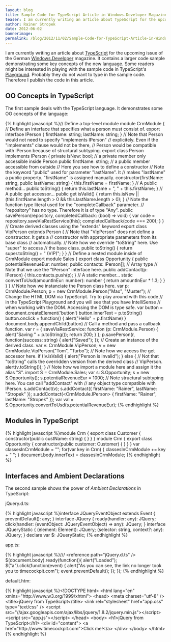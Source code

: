 ```yaml
---
layout: blog
title: Sample Code for TypeScript Article in Windows.Developer Magazine
teaser: I am currently writing an article about TypeScript for the upcoming issue of the German Windows.Developer magazine. It contains a larger code sample demonstrating some key concepts of the new language. 
author: Rainer Stropek
date: 2012-06-02
bannerimage: 
permalink: /blog/2012/11/02/Sample-Code-for-TypeScript-Article-in-WindowsDeveloper-Magazine
---
```


<p xmlns="http://www.w3.org/1999/xhtml">I am currently writing an article about <a href="http://www.typescriptlang.org" target="_blank">TypeScript</a> for the upcoming issue of the German <a href="http://it-republik.de/dotnet/windowsdeveloper-ausgaben" target="_blank">Windows.Developer</a> magazine. It contains a larger code sample demonstrating some key concepts of the new language. Some readers might be interested in playing with the sample code in TypeScript's <a href="http://www.typescriptlang.org/Playground/" target="_blank">Playground</a>. Probably they do not want to type in the sample code. Therefore I publish the code in this article.</p><h2 xmlns="http://www.w3.org/1999/xhtml">OO Concepts in TypeScript</h2><p xmlns="http://www.w3.org/1999/xhtml">The first sample deals with the TypeScript language. It demonstrates some OO concepts of the language:</p>{% highlight javascript %}// Define a top-level module&#xA;module CrmModule {&#xA;  // Define an interface that specifies what a person must consist of.&#xA;  export interface IPerson {&#xA;    firstName: string;&#xA;    lastName: string;&#xA;  }&#xA;  &#xA;  // Note that Person would not need to specify &quot;implements IPerson&quot; &#xA;  // explicitely. Even if the &quot;implements&quot; clause would not be there, &#xA;  // Person would be compatible with IPerson because of structural subtyping.&#xA;  export class Person implements IPerson {&#xA;    private isNew: bool;       // a private member only accessible inside Person&#xA;    public firstName: string;  // a public member accessible from outside&#xA;    &#xA;    // Here you see how to define a constructor&#xA;    // Note the keyword &quot;public&quot; used for parameter &quot;lastName&quot;. It &#xA;    // makes &quot;lastName&quot; a public property. &quot;firstName&quot; is assigned manually.&#xA;    constructor(firstName: string, public lastName: string) {&#xA;      this.firstName = firstName;&#xA;    }&#xA;    &#xA;    // A public method...&#xA;    public toString() {&#xA;      return this.lastName + &quot;, &quot; + this.firstName;&#xA;    }&#xA;    &#xA;    // A public get accessor...&#xA;    public get isValid() {&#xA;      return this.isNew || &#xA;        (this.firstName.length &gt; 0 &amp;&amp; this.lastName.length &gt; 0);&#xA;    }&#xA;    &#xA;    // Note the function type literal used for the &quot;completeCallback&quot; parameter.&#xA;    // &quot;repository&quot; has no type. Therefore it is of type &quot;Any&quot;.&#xA;    public savePerson(repository, completedCallback: (bool) =&gt; void) {&#xA;      var code = repository.saveViaRestService(this);&#xA;      completedCallback(code === 200);&#xA;    }&#xA;  }&#xA;  &#xA;  // Create derived classes using the &quot;extends&quot; keyword&#xA;  export class VipPerson extends Person {&#xA;    // Note that &quot;VipPerson&quot; does not define a constructor. It gets a&#xA;    // constructor with appropriate parameters from its base class&#xA;    // automatically.&#xA;    &#xA;    // Note how we override &quot;toString&quot; here. Use &quot;super&quot; to access &#xA;    // the base class.&#xA;    public toString() {&#xA;      return super.toString() + &quot; (VIP)&quot;;&#xA;    }&#xA;  }&#xA;  &#xA;  // Define a nested module inside of CrmModule&#xA;  export module Sales {&#xA;    export class Opportunity {&#xA;      public potentialRevenueEur: number;&#xA;      public contacts: IPerson[];      // Array type&#xA;      &#xA;      // Note that we use the &quot;IPerson&quot; interface here.&#xA;      public addContact(p: IPerson) {&#xA;        this.contacts.push(p);&#xA;      }&#xA;      &#xA;      // A static member...&#xA;      static convertToUsd(amountInEur: number): number {&#xA;        return amountInEur * 1.3;&#xA;      }&#xA;    }&#xA;  }&#xA;}&#xA;&#xA;// Note how we instanciate the Person class here.&#xA;var p: CrmModule.Person;&#xA;p = new CrmModule.Person(&quot;Max&quot;, &quot;Muster&quot;);&#xA;&#xA;// Change the HTML DOM via TypeScript. Try to play around with this code&#xA;// in the TypeScript Playground and you will see that you have IntelliSense&#xA;// when working with the DOM. Accessing the DOM is type safe.&#xA;var button = document.createElement('button')&#xA;button.innerText = p.toString()&#xA;button.onclick = function() {&#xA;  alert(&quot;Hello&quot; + p.firstName)&#xA;}&#xA;document.body.appendChild(button)&#xA;&#xA;// Call a method and pass a callback function.&#xA;var r = { &#xA;  saveViaRestService: function (p: CrmModule.Person) {&#xA;    alert(&quot;Saving &quot; + p.toString());&#xA;    return 200;&#xA;  }&#xA;};&#xA;p.savePerson(r, function(success: string) { alert(&quot;Saved&quot;); });&#xA;&#xA;// Create an instance of the derived class.&#xA;var v: CrmModule.VipPerson;&#xA;v = new CrmModule.VipPerson(&quot;Tom&quot;, &quot;Turbo&quot;);&#xA;// Note how we access the get accessor here.&#xA;if (!v.isValid) {&#xA;  alert(&quot;Person is invalid&quot;);&#xA;}&#xA;else {&#xA;  // Not that &quot;toString&quot; calls the overridden version from the derived class&#xA;  // VipPerson.&#xA;  alert(v.toString());&#xA;}&#xA;&#xA;// Note how we import a module here and assign it the alias &quot;S&quot;.&#xA;import S = CrmModule.Sales;&#xA;var s: S.Opportunity;&#xA;s = new S.Opportunity();&#xA;s.potentialRevenueEur = 1000;&#xA;// Note structural subtyping here. You can call &quot;addContact&quot; with &#xA;// any object type compatible with IPerson.&#xA;s.addContact(v);&#xA;s.addContact({ firstName: &quot;Rainer&quot;, lastName: &quot;Stropek&quot; });&#xA;s.addContact(&lt;CrmModule.IPerson&gt; { firstName: &quot;Rainer&quot;, lastName: &quot;Stropek&quot; });&#xA;var val = S.Opportunity.convertToUsd(s.potentialRevenueEur);&#xA;{% endhighlight %}<h2 xmlns="http://www.w3.org/1999/xhtml">Modules in TypeScript</h2>{% highlight javascript %}module Crm {&#xA;&#x9;export class Customer {&#xA;&#x9;&#x9;constructor(public custName: string) {&#xA;&#x9;&#x9;}&#xA;&#x9;}&#xA;}&#xA;&#xA;module Crm {&#xA;&#x9;export class Opportunity {&#xA;&#x9;&#x9;constructor(public customer: Customer) {&#xA;&#x9;&#x9;}&#xA;&#x9;}&#x9;&#xA;}&#xA;&#xA;var classesInCrmModule = &quot;&quot;;&#xA;for(var key in Crm)&#xA;{&#xA;&#x9; classesInCrmModule += key + &quot; &quot;;&#xA;&#x9; &#xA;}&#xA;document.body.innerText = classesInCrmModule;&#xA;{% endhighlight %}<h2 xmlns="http://www.w3.org/1999/xhtml">Interfaces and Ambient Declarations</h2><p xmlns="http://www.w3.org/1999/xhtml">The second sample shows the power of <em>Ambient Declarations</em> in TypeScript:</p><p xmlns="http://www.w3.org/1999/xhtml">jQuery.d.ts:</p>{% highlight javascript %}interface JQueryEventObject extends Event {&#xA;  preventDefault(): any;&#xA;}&#xA;&#xA;interface JQuery {&#xA;  ready(handler: any): JQuery;&#xA;  click(handler: (eventObject: JQueryEventObject) =&gt; any): JQuery;&#xA;}&#xA;&#xA;interface JQueryStatic {&#xA;  (element: Element): JQuery;&#xA;  (selector: string, context?: any): JQuery;&#xA;}&#xA;&#xA;declare var $: JQueryStatic;&#xA;{% endhighlight %}<p xmlns="http://www.w3.org/1999/xhtml">app.ts:</p>{% highlight javascript %}/// &lt;reference path=&quot;jQuery.d.ts&quot; /&gt;&#xA;&#xA;$(document.body).ready(function(){&#xA;&#x9;alert(&quot;Loaded&quot;);&#xA;    $(&quot;a&quot;).click(function(event) {&#xA;        alert(&quot;As you can see, the link no longer took you to timecockpit.com&quot;);&#xA;        event.preventDefault();&#xA;   });&#xA;});&#xA;{% endhighlight %}<p xmlns="http://www.w3.org/1999/xhtml">default.htm:</p>{% highlight javascript %}&lt;!DOCTYPE html&gt;&#xA;&lt;html lang=&quot;en&quot; xmlns=&quot;http://www.w3.org/1999/xhtml&quot;&gt;&#xA;&lt;head&gt;&#xA;    &lt;meta charset=&quot;utf-8&quot; /&gt;&#xA;    &lt;title&gt;jQuery from TypeScript&lt;/title&gt;&#xA;    &lt;link rel=&quot;stylesheet&quot; href=&quot;app.css&quot; type=&quot;text/css&quot; /&gt;&#xA;    &lt;script src=&quot;//ajax.googleapis.com/ajax/libs/jquery/1.8.2/jquery.min.js&quot;&gt;&lt;/script&gt;&#xA;    &lt;script src=&quot;app.js&quot;&gt;&lt;/script&gt;&#xA;&lt;/head&gt;&#xA;&lt;body&gt;&#xA;    &lt;h1&gt;jQuery from TypeScript&lt;/h1&gt;&#xA;    &lt;div id=&quot;content&quot;&gt;&#xA;        &lt;a href=&quot;http://www.timecockpit.com&quot;&gt;Click me!&lt;/a&gt;&#xA;    &lt;/div&gt;&#xA;&lt;/body&gt;&#xA;&lt;/html&gt;{% endhighlight %}
